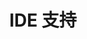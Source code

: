 ---
type: docs
title: "IDE 支持"
linkTitle: "IDE 支持"
weight: 200
description: "支持常见的集成开发环境 (IDEs)"
---